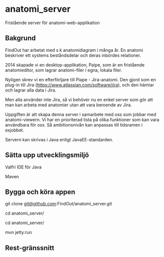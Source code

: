 # anatomi_server
Fristående server för anatomi-web-applikation

## Bakgrund

FindOut har arbetat med s k anatomidiagram i många år. En anatomi beskriver ett systems beståndsdelar och deras inbördes relationer.

2014 skapade vi en desktop-applikation, Paipe, som är en fristående anatomieditor, som lagrar anatomi-filer i egna, lokala filer.

Nyligen skrev vi en efterförljare till Piape - Jira-anatomi. Den gjord som en plug-in till Jira (https://www.atlassian.com/software/jira), och den hämtar och lagrar alla data i Jira.

Men alla använder inte Jira, så vi behöver nu en enkel server som gör att man kan arbeta med anatomier utan att vara beroende av Jira.

Uppgiften är att skapa denna server i samarbete med oss som jobbar med anatomi-viewern. Vi har en prioriterad lista på olika funktioner som kan vara användbara för oss. Så ambitionsnivån kan anpassas till tidsramen i exjobbet.

Servern kan skrivas i Java enligt JavaEE-standarden.

## Sätta upp utvecklingsmiljö

Valfri IDE för Java

Maven

## Bygga och köra appen

git clone git@github.com:FindOut/anatomi_server.git

cd anatomi_server/

cd anatomi_server/

mvn jetty:run

## Rest-gränssnitt

